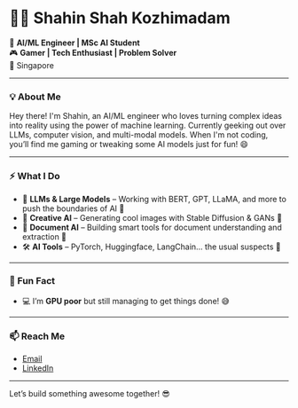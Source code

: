 # 👨‍💻 Shahin Shah Kozhimadam

🚀 **AI/ML Engineer | MSc AI Student**  
🎮 **Gamer | Tech Enthusiast | Problem Solver**  
📍 Singapore  

---

### 💡 About Me
Hey there! I'm Shahin, an AI/ML engineer who loves turning complex ideas into reality using the power of machine learning. Currently geeking out over LLMs, computer vision, and multi-modal models. When I'm not coding, you’ll find me gaming or tweaking some AI models just for fun! 😄

---

### ⚡ What I Do
- 🧠 **LLMs & Large Models** – Working with BERT, GPT, LLaMA, and more to push the boundaries of AI 🤖
- 🎨 **Creative AI** – Generating cool images with Stable Diffusion & GANs 🎨
- 📄 **Document AI** – Building smart tools for document understanding and extraction 📝
- 🛠 **AI Tools** – PyTorch, Huggingface, LangChain… the usual suspects 🔧

---

### 🌱 Fun Fact
- 💻 I’m **GPU poor** but still managing to get things done! 😅

---

### 📫 Reach Me
- [Email](mailto:shahinshahkm@gmail.com)  
- [LinkedIn](https://www.linkedin.com/in/shahin-shah-28209a69/)

---

Let’s build something awesome together! 😎
